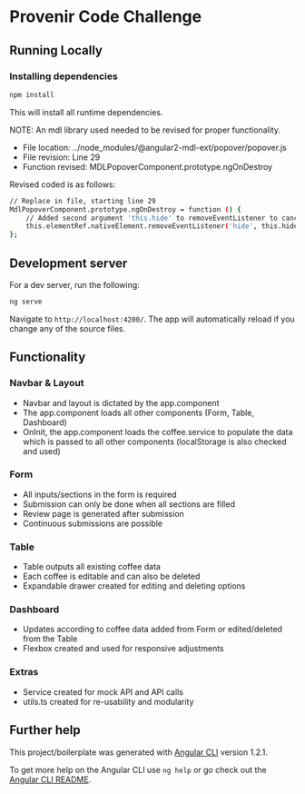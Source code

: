 # Provenir Code Challenge

## Running Locally

### Installing dependencies

```sh
npm install
```
This will install all runtime dependencies.

NOTE: An mdl library used needed to be revised for proper functionality.
- File location: ../node_modules/@angular2-mdl-ext/popover/popover.js
- File revision: Line 29
- Function revised: MDLPopoverComponent.prototype.ngOnDestroy

Revised coded is as follows:

```sh
// Replace in file, starting line 29
MdlPopoverComponent.prototype.ngOnDestroy = function () {
    // Added second argument 'this.hide' to removeEventListener to cancel browser error on deletion
    this.elementRef.nativeElement.removeEventListener('hide', this.hide);
};
```

## Development server

For a dev server, run the following:
```sh
ng serve
```

Navigate to `http://localhost:4200/`. The app will automatically reload if you change any of the source files.


## Functionality

### Navbar & Layout
- Navbar and layout is dictated by the app.component
- The app.component loads all other components (Form, Table, Dashboard)
- OnInit, the app.component loads the coffee.service to populate the data which is passed to all other components (localStorage is also checked and used)

### Form
- All inputs/sections in the form is required
- Submission can only be done when all sections are filled
- Review page is generated after submission
- Continuous submissions are possible

### Table
- Table outputs all existing coffee data
- Each coffee is editable and can also be deleted
- Expandable drawer created for editing and deleting options

### Dashboard
- Updates according to coffee data added from Form or edited/deleted from the Table
- Flexbox created and used for responsive adjustments

### Extras
- Service created for mock API and API calls
- utils.ts created for re-usability and modularity


## Further help

This project/boilerplate was generated with [Angular CLI](https://github.com/angular/angular-cli) version 1.2.1.

To get more help on the Angular CLI use `ng help` or go check out the [Angular CLI README](https://github.com/angular/angular-cli/blob/master/README.md).
